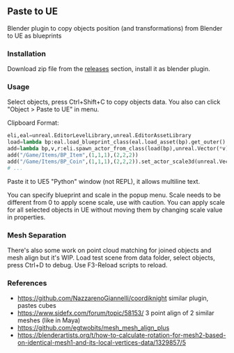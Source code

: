 ## Paste to UE

Blender plugin to copy objects position (and transformations) from Blender to UE as blueprints

### Installation

Download zip file from the [releases](https://github.com/joric/paste_to_ue/releases) section, install it as blender plugin.

### Usage

Select objects, press Ctrl+Shift+C to copy objects data. You also can click "Object > Paste to UE" in menu.

Clipboard Format:

```python
eli,eal=unreal.EditorLevelLibrary,unreal.EditorAssetLibrary
load=lambda bp:eal.load_blueprint_class(eal.load_asset(bp).get_outer().get_full_name())
add=lambda bp,v,r:eli.spawn_actor_from_class(load(bp),unreal.Vector(*v),unreal.Rotator(*r))
add("/Game/Items/BP_Item",(1,1,1),(2,2,2))
add("/Game/Items/BP_Coin",(1,1,1),(2,2,2)).set_actor_scale3d(unreal.Vector{3,3,3}) # optional
# ...
```

Paste it to UE5 "Python" window (not REPL), it allows multiline text.

You can specify blueprint and scale in the popup menu.
Scale needs to be different from 0 to apply scene scale, use with caution.
You can apply scale for all selected objects in UE without moving them by changing scale value in properties.

### Mesh Separation

There's also some work on point cloud matching for joined objects and mesh align but it's WIP.
Load test scene from data folder, select objects, press Ctrl+D to debug. Use F3-Reload scripts to reload.

### References

* https://github.com/NazzarenoGiannelli/coordiknight similar plugin, pastes cubes
* https://www.sidefx.com/forum/topic/58153/ 3 point align of 2 similar meshes (like in Maya)
* https://github.com/egtwobits/mesh_mesh_align_plus
* https://blenderartists.org/t/how-to-calculate-rotation-for-mesh2-based-on-identical-mesh1-and-its-local-vertices-data/1329857/5
